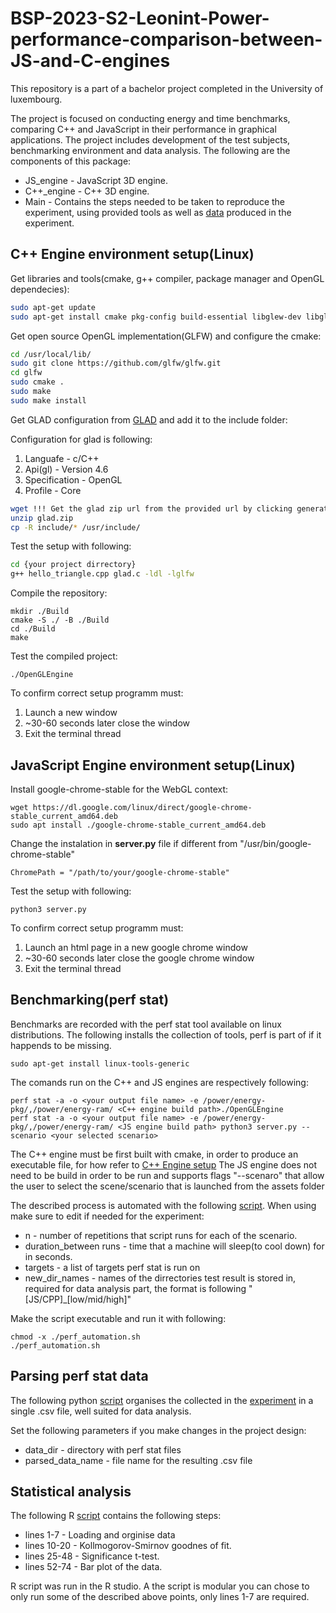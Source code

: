 # BSP-2023-S2-Leonint-Power-performance-comparison-between-JS-and-C-engines
This repository is a part of a bachelor project completed in the University of luxembourg. 

The project is focused on conducting energy and time benchmarks, comparing C++ and JavaScript in their performance in graphical applications. The project includes development of the test subjects, benchmarking environment and data analysis. The following are the components of this package:
* JS_engine - JavaScript 3D engine.
* C++_engine - C++ 3D engine.
* Main - Contains the steps needed to be taken to reproduce the experiment, using provided tools as well as [data](experiment_results) produced in the experiment.

## C++ Engine environment setup(Linux)

Get libraries and tools(cmake, g++ compiler, package manager and OpenGL dependecies):

```sh
sudo apt-get update
sudo apt-get install cmake pkg-config build-essential libglew-dev libglfw3-dev libglm-dev libao-dev libmpg123-dev libxinerama-dev libxcursor-dev libxi-dev
```

Get open source OpenGL implementation(GLFW) and configure the cmake:

```sh
cd /usr/local/lib/
sudo git clone https://github.com/glfw/glfw.git
cd glfw
sudo cmake .
sudo make
sudo make install
```

Get GLAD configuration from [GLAD](https://glad.dav1d.de/#language=c&specification=gl&api=gl%3D4.6&api=gles1%3Dnone&api=gles2%3Dnone&api=glsc2%3Dnone&profile=core&loader=on) and add it to the include folder:

Configuration for glad  is following:

1. Languafe - c/C++
2. Api(gl) - Version 4.6
3. Specification - OpenGL
4. Profile - Core

```sh
wget !!! Get the glad zip url from the provided url by clicking generate !!!
unzip glad.zip
cp -R include/* /usr/include/
```

Test the setup with following:

```sh
cd {your project dirrectory}
g++ hello_triangle.cpp glad.c -ldl -lglfw
```

Compile the repository:
```shell
mkdir ./Build
cmake -S ./ -B ./Build
cd ./Build
make
```

Test the compiled project:
```shell
./OpenGLEngine
```
To confirm correct setup programm must: 
1. Launch a new window
2. ~30-60 seconds later close the window
3. Exit the terminal thread

## JavaScript Engine environment setup(Linux)

Install google-chrome-stable for the WebGL context:
```shell
wget https://dl.google.com/linux/direct/google-chrome-stable_current_amd64.deb
sudo apt install ./google-chrome-stable_current_amd64.deb
```

Change the instalation in **server.py** file if different from "/usr/bin/google-chrome-stable"
```
ChromePath = "/path/to/your/google-chrome-stable"
```

Test the setup with following:
```
python3 server.py
```
To confirm correct setup programm must: 
1. Launch an html page in a new google chrome window
2. ~30-60 seconds later close the google chrome window
3. Exit the terminal thread

## Benchmarking(perf stat)

Benchmarks are recorded with the perf stat tool available on linux distributions.
The following installs the collection of tools, perf is part of if it happends to be missing.
```shell
sudo apt-get install linux-tools-generic
```

The comands run on the C++ and JS engines are respectively following:
```shell
perf stat -a -o <your output file name> -e /power/energy-pkg/,/power/energy-ram/ <C++ engine build path>./OpenGLEngine
perf stat -a -o <your output file name> -e /power/energy-pkg/,/power/energy-ram/ <JS engine build path> python3 server.py --scenario <your selected scenario>
```

The C++ engine must be first built with cmake, in order to produce an executable file, for how refer to [C++ Engine setup](#c-engine-environment-setuplinux)
The JS engine does not need to be build in order to be run and supports flags "--scenaro" that allow the user to select the scene/scenario that is launched from the assets folder

The described process is automated with the following [script](perf_automation.sh).
When using make sure to edit if needed for the experiment:
* n - number of repetitions that script runs for each of the scenario.
* duration_between runs - time that a machine will sleep(to cool down) for in seconds.
* targets - a list of targets perf stat is run on
* new_dir_names - names of the dirrectories test result is stored in, required for data analysis part, the format is following "[JS/CPP]_[low/mid/high]"

Make the script executable and run it with following:
```shell
chmod -x ./perf_automation.sh
./perf_automation.sh
```

## Parsing perf stat data

The following python [script](perf_parser.py) organises the collected in the [experiment](#benchmarkingperf-stat) in a single .csv file, well suited for data analysis.

Set the following parameters if you make changes in the project design:
* data_dir - directory with perf stat files
* parsed_data_name - file name for the resulting .csv file

## Statistical analysis

The following R [script](statistical_analysis.R) contains the following steps:
* lines 1-7 - Loading and orginise data
* lines 10-20 - Kollmogorov-Smirnov goodnes of fit.
* lines 25-48 - Significance t-test.
* lines 52-74 - Bar plot of the data.

R script was run in the R studio. A the script is modular you can chose to only run some of the described above points, only lines 1-7 are required.